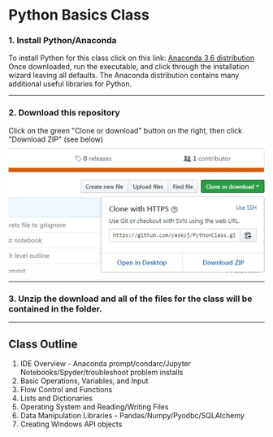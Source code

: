 # Python Basics Class

### 1. Install Python/Anaconda
To install Python for this class click on this link: [Anaconda 3.6 distribution](https://repo.anaconda.com/archive/Anaconda3-5.2.0-Windows-x86_64.exe)
Once downloaded, run the executable, and click through the installation wizard leaving all defaults. The Anaconda distribution contains many additional useful libraries for Python.

---

### 2. Download this repository
Click on the green "Clone or download" button on the right, then click "Download ZIP" (see below) ![download picture](https://github.com/yaskyj/PythonClass/blob/master/gitdownload.JPG?raw=true)

---

### 3. Unzip the download and all of the files for the class will be contained in the folder.

---

## Class Outline
1. IDE Overview - Anaconda prompt/condarc/Jupyter Notebooks/Spyder/troubleshoot problem installs
2. Basic Operations, Variables, and Input
3. Flow Control and Functions
4. Lists and Dictionaries
5. Operating System and Reading/Writing Files
6. Data Manipulation Libraries - Pandas/Numpy/Pyodbc/SQLAlchemy
7. Creating Windows API objects